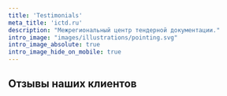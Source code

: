```yaml
---
title: 'Testimonials'
meta_title: 'ictd.ru'
description: "Межрегиональный центр тендерной документации."
intro_image: "images/illustrations/pointing.svg"
intro_image_absolute: true
intro_image_hide_on_mobile: true
---
```


## Отзывы наших клиентов

